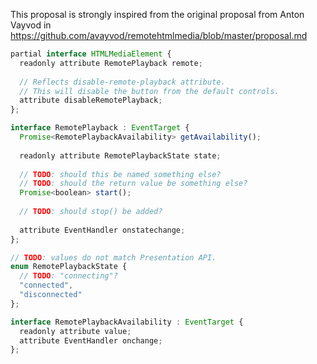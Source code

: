 This proposal is strongly inspired from the original proposal from Anton Vayvod in https://github.com/avayvod/remotehtmlmedia/blob/master/proposal.md

```js
partial interface HTMLMediaElement {
  readonly attribute RemotePlayback remote;
  
  // Reflects disable-remote-playback attribute.
  // This will disable the button from the default controls.
  attribute disableRemotePlayback;
};

interface RemotePlayback : EventTarget {
  Promise<RemotePlaybackAvailability> getAvailability();
  
  readonly attribute RemotePlaybackState state;
  
  // TODO: should this be named something else?
  // TODO: should the return value be something else?
  Promise<boolean> start();
  
  // TODO: should stop() be added?
  
  attribute EventHandler onstatechange;  
};

// TODO: values do not match Presentation API.
enum RemotePlaybackState {
  // TODO: "connecting"?
  "connected",
  "disconnected"
};

interface RemotePlaybackAvailability : EventTarget {
  readonly attribute value;
  attribute EventHandler onchange;
};
```
